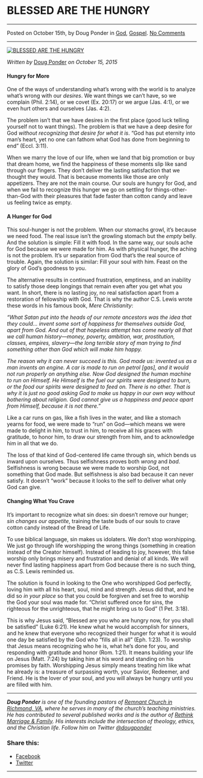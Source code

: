 BLESSED ARE THE HUNGRY
======================

* * *

Posted on October 15th, by Doug Ponder in [God](http://www.remnantresource.org/category/god/), [Gospel](http://www.remnantresource.org/category/gospel/). [No Comments](http://www.remnantresource.org/blessed-are-the-hungry/#respond)

* * *

[![BLESSED ARE THE HUNGRY](http://www.remnantresource.org/wp-content/uploads/2015/10/blessed-are-the-hungary-700x500.jpg)](http://www.remnantresource.org/wp-content/uploads/2015/10/blessed-are-the-hungary.jpg)  

_Written by_ [Doug Ponder](http://www.remnantresource.org/author/doug-ponder/ "Posts by Doug Ponder") _on October 15, 2015_

#### Hungry for More

One of the ways of understanding what’s wrong with the world is to analyze what’s wrong with our _desires_. We want things we can’t have, so we complain (Phil. 2:14), or we covet (Ex. 20:17) or we argue (Jas. 4:1), or we even hurt others and ourselves (Jas. 4:2).

The problem isn’t that we have desires in the first place (good luck telling yourself not to want things). The problem is that we have a deep desire for God _without recognizing that desire for what it is_. “God has put eternity into man’s heart, yet no one can fathom what God has done from beginning to end” (Eccl. 3:11).

When we marry the love of our life, when we land that big promotion or buy that dream home, we find the happiness of these moments slip like sand through our fingers. They don’t deliver the lasting satisfaction that we thought they would. That is because moments like those are only appetizers. They are not the main course. Our souls are hungry for God, and when we fail to recognize this hunger we go on settling for things-other-than-God with their pleasures that fade faster than cotton candy and leave us feeling twice as empty.

#### A Hunger for God

This soul-hunger is not the problem. When our stomachs growl, it’s because we need food. The real issue isn’t the growling stomach but the _empty_ belly. And the solution is simple: Fill it with food. In the same way, our souls ache for God because we were made for him. As with physical hunger, the aching is not the problem. It’s ur separation from God that’s the real source of trouble. Again, the solution is similar: Fill your soul with him. Feast on the glory of God’s goodness to you.

The alternative results in continued frustration, emptiness, and an inability to satisfy those deep longings that remain even after you get what you want. In short, there is no lasting joy, no real satisfaction apart from a restoration of fellowship with God. That is why the author C.S. Lewis wrote these words in his famous book, _Mere Christianity_:

_“What Satan put into the heads of our remote ancestors was the idea that they could… invent some sort of happiness for themselves outside God, apart from God. And out of that hopeless attempt has come nearly all that we call human history—money, poverty, ambition, war, prostitution, classes, empires, slavery—the long terrible story of man trying to find something other than God which will make him happy._

_The reason why it can never succeed is this. God made us: invented us as a man invents an engine. A car is made to run on petrol \[gas\], and it would not run properly on anything else. Now God designed the human machine to run on Himself. He Himself is the fuel our spirits were designed to burn, or the food our spirits were designed to feed on. There is no other. That is why it is just no good asking God to make us happy in our own way without bothering about religion. God cannot give us a happiness and peace apart from Himself, because it is not there.”_

Like a car runs on gas, like a fish lives in the water, and like a stomach yearns for food, we were made to “run” on God—which means we were made to delight in him, to trust in him, to receive all his graces with gratitude, to honor him, to draw our strength from him, and to acknowledge him in all that we do.

The loss of that kind of God-centered life came through sin, which bends us inward upon ourselves. Thus selfishness proves both _wrong_ and _bad_. Selfishness is wrong because we were made to worship God, not something that God made. But selfishness is also bad because it can never satisfy. It doesn’t “work” because it looks to the self to deliver what only God can give.

#### Changing What You Crave

It’s important to recognize what sin does: sin doesn’t remove our hunger; _sin_ _changes our appetite_, training the taste buds of our souls to crave cotton candy instead of the Bread of Life.

To use biblical language, sin makes us idolaters. We don’t stop worshipping. We just go through life worshipping the wrong things (something in creation instead of the Creator himself). Instead of leading to joy, however, this false worship only brings misery and frustration and denial of all kinds. We will never find lasting happiness apart from God because there is no such thing, as C.S. Lewis reminded us.

The solution is found in looking to the One who worshipped God perfectly, loving him with all his heart, soul, mind and strength. Jesus did that, and he did so _in your place_ so that you could be forgiven and set free to worship the God your soul was made for. “Christ suffered once for sins, the righteous for the unrighteous, that he might bring us to God” (1 Pet. 3:18).

This is why Jesus said, “Blessed are you who are hungry now, for you shall be satisfied” (Luke 6:21). He knew what he would accomplish for sinners, and he knew that everyone who recognized their hunger for what it is would one day be satisfied by the God who “fills all in all” (Eph. 1:23). To worship that Jesus means recognizing who he is, what he’s done for you, and responding with gratitude and honor (Rom. 1:21). It means building your life on Jesus (Matt. 7:24) by taking him at his word and standing on his promises by faith. Worshipping Jesus simply means treating him like what he already is: a treasure of surpassing worth, your Savior, Redeemer, and Friend. He is the lover of your soul, and you will always be hungry until you are filled with him.

* * *

_**Doug Ponder** is one of the founding pastors of [Remnant Church in Richmond, VA](http://www.remnantrichmond.org/), where he serves in many of the church’s teaching ministries. He has contributed to several published works and is the author of [Rethink Marriage & Family](http://www.remnantrichmond.org/mediafiles/uploaded/r/0e1604567_rethink-marriage-and-family-ebook.pdf). His interests include the intersection of theology, ethics, and the Christian life. Follow him on Twitter [@dougponder](https://twitter.com/dougponder)_

### Share this:

*   [Facebook](http://www.remnantresource.org/blessed-are-the-hungry/?share=facebook "Click to share on Facebook")
*   [Twitter](http://www.remnantresource.org/blessed-are-the-hungry/?share=twitter "Click to share on Twitter")

  

* * *
